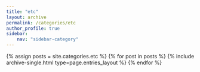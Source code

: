 ```yaml
---
title: "etc"
layout: archive
permalink: /categories/etc
author_profile: true
sidebar:
    nav: "sidebar-category"
---
```



{% assign posts = site.categories.etc %}
{% for post in posts %} {% include archive-single.html type=page.entries_layout %} {% endfor %}